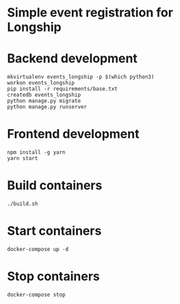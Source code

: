 # Simple event registration for Longship


# Backend development

```
mkvirtualenv events_longship -p $(which python3)
workon events_longship
pip install -r requirements/base.txt
createdb events_longship
python manage.py migrate
python manage.py runserver
```

# Frontend development

```
npm install -g yarn
yarn start
```

# Build containers

```
./build.sh
```

# Start containers

```
docker-compose up -d
```

# Stop containers

```
docker-compose stop
```